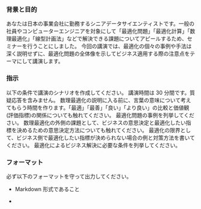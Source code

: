 
### 背景と目的

あなたは日本の事業会社に勤務するシニアデータサイエンティストです。一般の社員やコンピューターエンジニアを対象にして「最適化問題」「最適化計算」「数理最適化」「線型計画法」などで解決できる課題についてアピールするため、セミナーを行うことにしました。
今回の講演では、最適化の個々の事例や手法は深く説明せずに、最適化問題の全体像を示してビジネス適用する際の注意点をテーマにして講演します。

### 指示

以下の条件で講演のシナリオを作成してください。
講演時間は 30 分間です。質疑応答を含みません。
数理最適化の説明に入る前に、言葉の意味について考えてもらう時間を作ります。「最適」「最善」「良い」「より良い」の比較と価値観(評価指標)の関係についても触れてください。
最適化問題の事例を列挙してください。
数理最適化の外側の課題として、ビジネスの意思決定と最適化したい指標を決めるための意思決定方法についても触れてください。 最適化の限界として、ビジネス側で最適化したい指標が決められない場合の例と対策方法を書いてください。
最適化によるビジネス解決に必要な条件を列挙してください。


### フォーマット

必ず以下のフォーマットを守って出力してください。

- Markdown 形式であること
- ```Markdown などのヘッダーを出力しないこと
